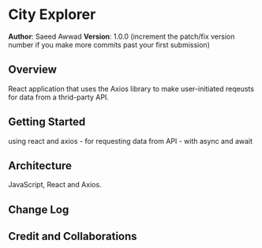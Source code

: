 # City Explorer

**Author**: Saeed Awwad
**Version**: 1.0.0 (increment the patch/fix version number if you make more commits past your first submission)

## Overview
React application that uses the Axios library to make user-initiated reqeusts for data from a thrid-party API.

## Getting Started
using react and axios - for requesting data from API - with async and await 

## Architecture
JavaScript, React and Axios.

## Change Log
<!-- Use this area to document the iterative changes made to your application as each feature is successfully implemented. Use time stamps. Here's an example:

01-01-2001 4:59pm - Application now has a fully-functional express server, with a GET route for the location resource. -->

## Credit and Collaborations
<!-- Give credit (and a link) to other people or resources that helped you build this application. -->